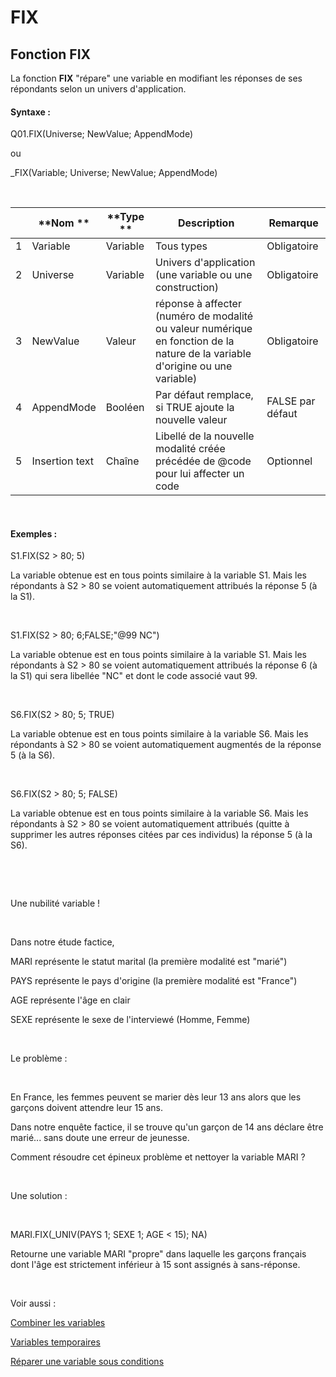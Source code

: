 # FIX

## Fonction FIX

La fonction **FIX** "répare" une variable en modifiant les réponses de ses répondants selon un univers d'application.&nbsp;

#### Syntaxe :&nbsp;

Q01.FIX(Universe; NewValue; AppendMode)

ou

\_FIX(Variable; Universe; NewValue; AppendMode)

&nbsp;

| &nbsp; | **Nom ** | **Type ** | **Description** | **Remarque** |
| --- | --- | --- | --- | --- |
| &#49; | Variable | Variable | Tous types | Obligatoire |
| &#50; | Universe | Variable | Univers d'application (une variable ou une construction) | Obligatoire |
| &#51; | NewValue | Valeur | réponse à affecter (numéro de modalité ou valeur numérique en fonction de la nature de la variable d'origine ou une variable)&nbsp; | Obligatoire |
| &#52; | AppendMode | Booléen | Par défaut remplace, si TRUE ajoute la nouvelle valeur | FALSE par défaut |
| &#53; | Insertion text | Chaîne | Libellé de la nouvelle modalité créée précédée de @code pour lui affecter un code | Optionnel |


&nbsp;

#### Exemples :

S1.FIX(S2 \> 80; 5)

La variable obtenue est en tous points similaire à la variable S1. Mais les répondants à S2 \> 80 se voient automatiquement attribués la réponse 5 (à la S1).

&nbsp;

S1.FIX(S2 \> 80; 6;FALSE;"@99 NC")

La variable obtenue est en tous points similaire à la variable S1. Mais les répondants à S2 \> 80 se voient automatiquement attribués la réponse 6 (à la S1) qui sera libellée "NC" et dont le code associé vaut 99.

&nbsp;

S6.FIX(S2 \> 80; 5; TRUE)

La variable obtenue est en tous points similaire à la variable S6. Mais les répondants à S2 \> 80 se voient automatiquement augmentés de la réponse 5 (à la S6).

&nbsp;

S6.FIX(S2 \> 80; 5; FALSE)

La variable obtenue est en tous points similaire à la variable S6. Mais les répondants à S2 \> 80 se voient automatiquement attribués (quitte à supprimer les autres réponses citées par ces individus) la réponse 5 (à la S6).

&nbsp;

&nbsp;

Une nubilité variable \!

&nbsp;

Dans notre étude factice,

MARI représente le statut marital (la première modalité est "marié")

PAYS représente le pays d'origine (la première modalité est "France")

AGE représente l'âge en clair

SEXE représente le sexe de l'interviewé (Homme, Femme)

&nbsp;

Le problème :

&nbsp;

En France, les femmes peuvent se marier dès leur 13 ans alors que les garçons doivent attendre leur 15 ans.

Dans notre enquête factice, il se trouve qu'un garçon de 14 ans déclare être marié... sans doute une erreur de jeunesse.

Comment résoudre cet épineux problème et nettoyer la variable MARI ?

&nbsp;

Une solution :

&nbsp;

MARI.FIX(\_UNIV(PAYS 1; SEXE 1; AGE \< 15); NA)

Retourne une variable MARI "propre" dans laquelle les garçons français dont l'âge est strictement inférieur à 15 sont assignés à sans-réponse.

&nbsp;

Voir aussi :&nbsp;

[Combiner les variables](<Combinerlesvariables1.md>)

[Variables temporaires](<VariablestemporairesTHIS1.md>)

[Réparer une variable sous conditions](<IF.md>)
